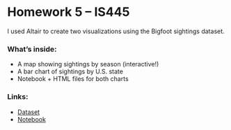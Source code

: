 # Homework 5 – IS445

I used Altair to create two visualizations using the Bigfoot sightings dataset.

### What’s inside:
- A map showing sightings by season (interactive!)  
- A bar chart of sightings by U.S. state  
- Notebook + HTML files for both charts

### Links:
- [Dataset](https://raw.githubusercontent.com/UIUC-iSchool-DataViz/is445_data/main/bfro_reports_fall2022.csv)  
- [Notebook](link-to-your-notebook-on-GitHub)
